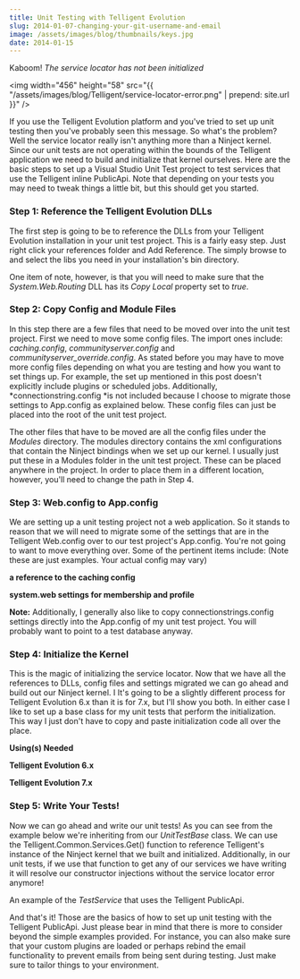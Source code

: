 ```yaml
---
title: Unit Testing with Telligent Evolution
slug: 2014-01-07-changing-your-git-username-and-email
image: /assets/images/blog/thumbnails/keys.jpg
date: 2014-01-15
---
```

Kaboom! *The service locator has not been initialized*  <!--more--> 

<img width="456" height="58" src="{{ "/assets/images/blog/Telligent/service-locator-error.png" | prepend: site.url }}" />  

If you use the Telligent Evolution platform and you've tried to set up unit testing then you've probably seen this message. 
So what's the problem? Well the service locator really isn't anything more than a Ninject kernel. Since our unit tests are 
not operating within the bounds of the Telligent application we need to build and initialize that kernel ourselves. Here are 
the basic steps to set up a Visual Studio Unit Test project to test services that use the Telligent inline PublicApi. Note 
that depending on your tests you may need to tweak things a little bit, but this should get you started.  

### Step 1: Reference the Telligent Evolution DLLs
The first step is going to be to reference the DLLs from your Telligent Evolution installation in your unit test project. 
This is a fairly easy step. Just right click your references folder and Add Reference. The simply browse to and 
select the libs you need in your installation's bin directory.  

One item of note, however, is that you will need to make sure that the *System.Web.Routing* DLL has its 
*Copy Local* property set to *true*.  

### Step 2: Copy Config and Module Files
In this step there are a few files that need to be moved over into the unit test project. First we need to move some 
config files. The import ones include: *caching.config*, *communityserver.config* and 
*communityserver_override.config*. As stated before you may have to move more config files depending on what you 
are testing and how you want to set things up. For example, the set up mentioned in this post doesn't explicitly include 
plugins or scheduled jobs. Additionally, *connectionstring.config *is not included because I choose to migrate those 
settings to App.config as explained below. These config files can just be placed into the root of the unit test project.

The other files that have to be moved are all the config files under the *Modules* directory. The modules directory 
contains the xml configurations that contain the Ninject bindings when we set up our kernel. I usually just put these in a 
Modules folder in the unit test project. These can be placed anywhere in the project. In order to place them in a different 
location, however, you'll need to change the path in Step 4.

### Step 3: Web.config to App.config

We are setting up a unit testing project not a web application. So it stands to reason that we will need to migrate some 
of the settings that are in the Telligent Web.config over to our test project's App.config. You're not going to want 
to move everything over. Some of the pertinent items include: (Note these are just examples. Your actual config may vary)

**a reference to the caching config**

<script src="https://gist.github.com/stesta/997b4eda49c5718a7992.js"></script>

**system.web settings for membership and profile**

<script src="https://gist.github.com/stesta/c0d54d082183916abdb9.js"></script>

**Note:** Additionally, I generally also like to copy connectionstrings.config settings directly into the App.config of my 
unit test project. You will probably want to point to a test database anyway.

### Step 4: Initialize the Kernel

This is the magic of initializing the service locator. Now that we have all the references to DLLs, config files and 
settings migrated we can go ahead and build out our Ninject kernel. I It's going to be a slightly different process for 
Telligent Evolution 6.x than it is for 7.x, but I'll show you both. In either case I like to set up a base class for my 
unit tests that perform the initialization. This way I just don't have to copy and paste initialization code all over 
the place.

**Using(s) Needed**

<script src="https://gist.github.com/stesta/28b08353e3718a1e50b5.js"></script> 

**Telligent Evolution 6.x**

<script src="https://gist.github.com/stesta/42cca6da12520fd368d1.js"></script>

**Telligent Evolution 7.x**

<script src="https://gist.github.com/stesta/82589e00299d51701f2b.js"></script>

### Step 5: Write Your Tests!

Now we can go ahead and write our unit tests! As you can see from the example below we're inheriting from our 
*UnitTestBase* class. We can use the Telligent.Common.Services.Get<T>() function to reference Telligent's 
instance of the Ninject kernel that we built and initialized. Additionally, in our unit tests, if we use that function 
to get any of our services we have writing it will resolve our constructor injections without the service locator 
error anymore!

<script src="https://gist.github.com/stesta/20c6b87a86df366f2d2e.js"></script>

An example of the *TestService* that uses the Telligent PublicApi.

<script src="https://gist.github.com/stesta/afa738833a63b214fdc6.js"></script>

And that's it! Those are the basics of how to set up unit testing with the Telligent PublicApi. Just please bear in mind 
that there is more to consider beyond the simple examples provided. For instance, you can also make sure that your 
custom plugins are loaded or perhaps rebind the email functionality to prevent emails from being sent during testing. 
Just make sure to tailor things to your environment.